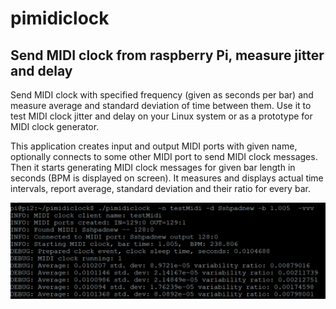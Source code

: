 # pimidiclock
## Send MIDI clock from raspberry Pi, measure jitter and delay

Send MIDI clock with specified frequency (given as seconds per bar) and measure average and standard deviation of time between them. Use it to test MIDI clock jitter and delay on your Linux system or as a prototype for MIDI clock generator.

This application creates input and output MIDI ports with given name, optionally connects to some other MIDI port to send MIDI clock messages.
Then it starts generating MIDI clock messages for given bar length in seconds (BPM is displayed on screen). It measures and displays actual time intervals, report average, standard deviation and their ratio for every bar. 



![Alt text](./MIDI_demo.png  "Example")



